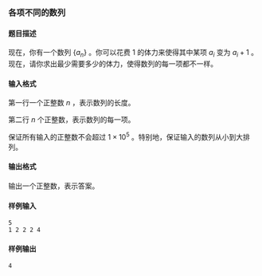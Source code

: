 ### 各项不同的数列

#### 题目描述

现在，你有一个数列 $\{a_n\}$ 。你可以花费 $1$ 的体力来使得其中某项 $a_i$ 变为 $a_i+1$ 。现在，请你求出最少需要多少的体力，使得数列的每一项都不一样。

#### 输入格式

第一行一个正整数 $n$ ，表示数列的长度。

第二行 $n$ 个正整数，表示数列的每一项。

保证所有输入的正整数不会超过 $1 \times 10^5$ 。特别地，保证输入的数列从小到大排列。

#### 输出格式

输出一个正整数，表示答案。

#### 样例输入

```
5
1 2 2 2 4
```

#### 样例输出

```
4
```
